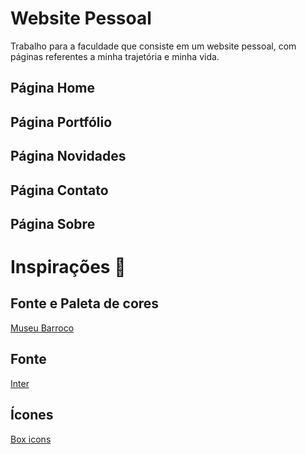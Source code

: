 # Website Pessoal

Trabalho para a faculdade que consiste em um website pessoal, com páginas referentes a minha trajetória e minha vida.

## Página Home

## Página Portfólio

## Página Novidades

## Página Contato

## Página Sobre 


# Inspirações 🔗

## Fonte e Paleta de cores
[Museu Barroco](https://www.museubarroco.com/)

## Fonte
[Inter](https://rsms.me/inter/)

## Ícones
[Box icons](https://boxicons.com/)

